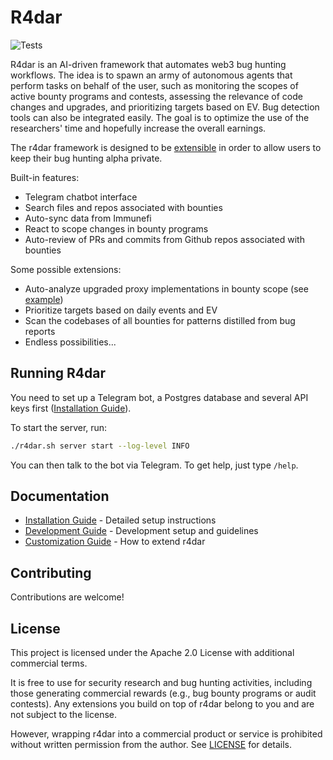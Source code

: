 # R4dar

![Tests](https://github.com/muellerberndt/r4dar/actions/workflows/tests.yml/badge.svg)

R4dar is an AI-driven framework that automates web3 bug hunting workflows. The idea is to spawn an army of autonomous agents that perform tasks on behalf of the user, such as monitoring the scopes of active bounty programs and contests, assessing the relevance of code changes and upgrades, and prioritizing targets based on EV. Bug detection tools can also be integrated easily. The goal is to optimize the use of the researchers' time and hopefully increase the overall earnings.

The r4dar framework is designed to be [extensible](docs/customization.md) in order to allow users to keep their bug hunting alpha private.

Built-in features:

- Telegram chatbot interface
- Search files and repos associated with bounties
- Auto-sync data from Immunefi
- React to scope changes in bounty programs
- Auto-review of PRs and commits from Github repos associated with bounties

Some possible extensions:

- Auto-analyze upgraded proxy implementations in bounty scope (see [example](extensions/examples/))
- Prioritize targets based on daily events and EV
- Scan the codebases of all bounties for patterns distilled from bug reports
- Endless possibilities...

## Running R4dar

You need to set up a Telegram bot, a Postgres database and several API keys first ([Installation Guide](docs/installation.md)).

To start the server, run:

```bash
./r4dar.sh server start --log-level INFO
```

You can then talk to the bot via Telegram. To get help, just type `/help`.

## Documentation

- [Installation Guide](docs/installation.md) - Detailed setup instructions
- [Development Guide](docs/development.md) - Development setup and guidelines
- [Customization Guide](docs/customization.md) - How to extend r4dar

## Contributing

Contributions are welcome!

## License

This project is licensed under the Apache 2.0 License with additional commercial terms. 

It is free to use for security research and bug hunting activities, including those generating commercial rewards (e.g., bug bounty programs or audit contests). Any extensions you build on top of r4dar belong to you and are not subject to the license.

However, wrapping r4dar into a commercial product or service is prohibited without written permission from the author. See [LICENSE](LICENSE.txt) for details.
 
